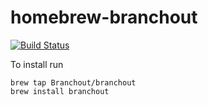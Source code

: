 # homebrew-branchout

[![Build Status](https://travis-ci.com/Branchout/homebrew-branchout.svg?branch=master)](https://travis-ci.com/Branchout/homebrew-branchout)

To install run

```
brew tap Branchout/branchout
brew install branchout
```
